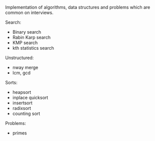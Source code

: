 Implementation of algorithms, data structures and problems which are common on interviews.

Search:
- Binary search
- Rabin Karp search
- KMP search
- kth statistics search

Unstructured:
- nway merge
- lcm, gcd

Sorts:
- heapsort
- inplace quicksort
- insertsort
- radixsort
- counting sort

Problems:
- primes